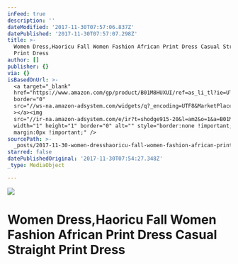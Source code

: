 ```yaml
---
inFeed: true
description: ''
dateModified: '2017-11-30T07:57:06.837Z'
datePublished: '2017-11-30T07:57:07.298Z'
title: >-
  Women Dress,Haoricu Fall Women Fashion African Print Dress Casual Straight
  Print Dress
author: []
publisher: {}
via: {}
isBasedOnUrl: >-
  <a target="_blank" 
  href="https://www.amazon.com/gp/product/B01M8HUXUI/ref=as_li_tl?ie=UTF8&camp=1789&creative=9325&creativeASIN=B01M8HUXUI&linkCode=as2&tag=shodge915-20&linkId=ff873cfa8143f751e469398539505425"><img
  border="0"
  src="//ws-na.amazon-adsystem.com/widgets/q?_encoding=UTF8&MarketPlace=US&ASIN=B01M8HUXUI&ServiceVersion=20070822&ID=AsinImage&WS=1&Format=_SL250_&tag=shodge915-20"
  ></a><img
  src="//ir-na.amazon-adsystem.com/e/ir?t=shodge915-20&l=am2&o=1&a=B01M8HUXUI"
  width="1" height="1" border="0" alt="" style="border:none !important;
  margin:0px !important;" />
sourcePath: >-
  _posts/2017-11-30-women-dresshaoricu-fall-women-fashion-african-print-dress-c.md
starred: false
datePublishedOriginal: '2017-11-30T07:54:27.348Z'
_type: MediaObject

---
```

![](https://the-grid-user-content.s3-us-west-2.amazonaws.com/3d11a8d8-8f2c-464c-a52c-0fd83675e868.jpg)

# Women Dress,Haoricu Fall Women Fashion African Print Dress Casual Straight Print Dress